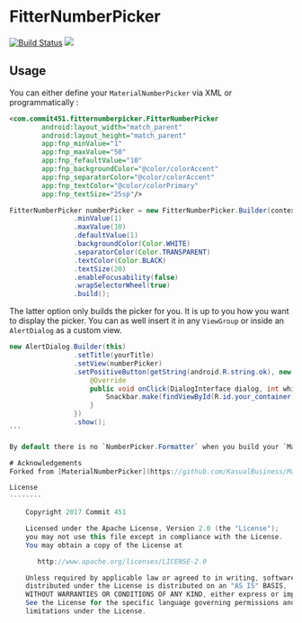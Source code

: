 # FitterNumberPicker

[![Build Status](https://travis-ci.org/Commit451/FitterNumberPicker.svg?branch=master)](https://travis-ci.org/Commit451/FitterNumberPicker) [![](https://jitpack.io/v/Commit451/FitterNumberPicker.svg)](https://jitpack.io/#Commit451/FitterNumberPicker)

## Usage

You can either define your `MaterialNumberPicker` via XML or programmatically :

```xml
<com.commit451.fitternumberpicker.FitterNumberPicker
        android:layout_width="match_parent"
        android:layout_height="match_parent"
        app:fnp_minValue="1"
        app:fnp_maxValue="50"
        app:fnp_fefaultValue="10"
        app:fnp_backgroundColor="@color/colorAccent"
        app:fnp_separatorColor="@color/colorAccent"
        app:fnp_textColor="@color/colorPrimary"
        app:fnp_textSize="25sp"/>
```

```java
FitterNumberPicker numberPicker = new FitterNumberPicker.Builder(context)
                .minValue(1)
                .maxValue(10)
                .defaultValue(1)
                .backgroundColor(Color.WHITE)
                .separatorColor(Color.TRANSPARENT)
                .textColor(Color.BLACK)
                .textSize(20)
                .enableFocusability(false)
                .wrapSelectorWheel(true)
                .build();
```

The latter option only builds the picker for you. It is up to you how you want to display the picker. You can as well insert it in any `ViewGroup` or inside an `AlertDialog` as a custom view.

````java
new AlertDialog.Builder(this)
                .setTitle(yourTitle)
                .setView(numberPicker)
                .setPositiveButton(getString(android.R.string.ok), new DialogInterface.OnClickListener() {
                    @Override
                    public void onClick(DialogInterface dialog, int which) {
                        Snackbar.make(findViewById(R.id.your_container), "You picked : " + numberPicker.getValue(), Snackbar.LENGTH_LONG).show();
                    }
                })
                .show();
```

By default there is no `NumberPicker.Formatter` when you build your `MaterialNumberPicker` but you can easily attach one to it using the `formatter` builder proprety.

# Acknowledgements
Forked from [MaterialNumberPicker](https://github.com/KasualBusiness/MaterialNumberPicker).

License
--------

    Copyright 2017 Commit 451

    Licensed under the Apache License, Version 2.0 (the "License");
    you may not use this file except in compliance with the License.
    You may obtain a copy of the License at

       http://www.apache.org/licenses/LICENSE-2.0

    Unless required by applicable law or agreed to in writing, software
    distributed under the License is distributed on an "AS IS" BASIS,
    WITHOUT WARRANTIES OR CONDITIONS OF ANY KIND, either express or implied.
    See the License for the specific language governing permissions and
    limitations under the License.
